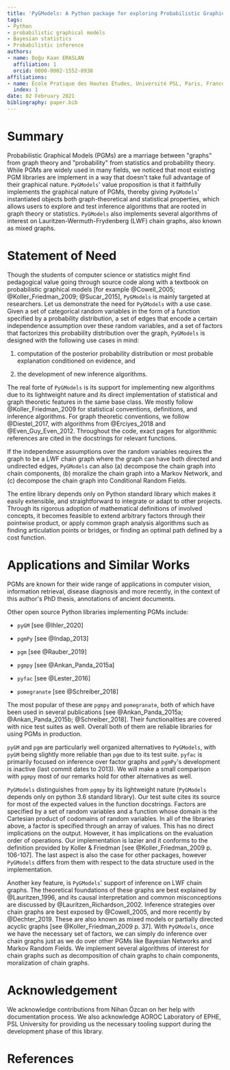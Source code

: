 ```yaml
---
title: 'PyGModels: A Python package for exploring Probabilistic Graphical Models with Graph Theoretical Structures'
tags:
- Python
- probabilistic graphical models
- Bayesian statistics
- Probabilistic inference
authors:
- name: Doğu Kaan ERASLAN
  affiliation: 1
  orcid: 0000-0002-1552-8938
affiliations:
- name: École Pratique des Hautes Études, Université PSL, Paris, France
  index: 1
date: 02 February 2021
bibliography: paper.bib
---
```


# Summary

Probabilistic Graphical Models (PGMs) are a marriage between "graphs" from
graph theory and "probability" from statistics and probability theory. While PGMs are
widely used in many fields, we noticed that most existing PGM
libraries are implement in a way that doesn't take full advantage of their graphical nature.
`PyGModels`' value proposition is that it faithfully implements the graphical
nature of PGMs, thereby giving `PyGModels`' instantiated objects both
graph-theoretical and statistical properties, which allows users to explore
and test inference algorithms that are rooted in graph theory or
statistics. `PyGModels` also implements several algorithms of interest on Lauritzen-Wermuth-Frydenberg
(LWF) chain graphs, also known as mixed graphs.

# Statement of Need

Though the students of computer science or statistics might find pedagogical
value going through source code along with a textbook on probabilistic
graphical models [for example @Cowell_2005; @Koller_Friedman_2009; @Sucar_2015],
`PyGModels` is mainly targeted at researchers.
Let us demonstrate the need for `PyGModels` with a use case.
Given a set of categorical random variables in the form of a function
specified by a probability distribution, a set of edges that encode a
certain independence assumption over these random variables, and a set
of factors that factorizes this probability distribution over the
graph, `PyGModels` is designed with the following use cases in mind:

1. computation of the posterior probability distribution or most probable explanation
  conditioned on evidence, and

2. the development of new inference algorithms.

The real forte of `PyGModels` is its support for implementing new algorithms
due to its lightweight nature and its direct implementation of
statistical and graph theoretic features in the same base class.
We mostly follow @Koller_Friedman_2009 for statistical conventions, definitions,
and inference algorithms. For graph theoretic conventions, we follow
@Diestel_2017, with algorithms from @Erciyes_2018 and @Even_Guy_Even_2012.
Throughout the code, exact pages for algorithmic references are cited in the
docstrings for relevant functions.

If the independence assumptions over the random variables requires the graph
to be a LWF chain graph where the graph can have both directed and undirected
edges, `PyGModels` can also (a) decompose the chain graph into chain components,
(b) moralize the chain graph into a Markov Network, and (c) decompose the chain
graph into Conditional Random Fields.

The entire library depends only on Python standard library which makes it easily
extensible, and straightforward to integrate or adapt to other projects. Through
its rigorous adoption of mathematical definitions of involved concepts, it
becomes feasible to extend arbitrary factors through their pointwise product,
or apply common graph analysis algorithms such as finding articulation points
or bridges, or finding an optimal path defined by a cost function.

# Applications and Similar Works

PGMs are known for their wide range of applications in computer vision,
information retrieval, disease diagnosis and more recently, in the context of
this author's PhD thesis, annotations of ancient documents.

Other open source Python libraries implementing PGMs include:

- `pyGM` [see @Ihler_2020]

- `pgmPy` [see @Indap_2013]

- `pgm` [see @Rauber_2019]

- `pgmpy` [see @Ankan_Panda_2015a]

- `pyfac` [see @Lester_2016]

- `pomegranate` [see @Schreiber_2018]

The most popular of these are `pgmpy` and `pomegranate`, both of
which have been used in several publications [see @Ankan_Panda_2015a;
@Ankan_Panda_2015b; @Schreiber_2018]. Their functionalities are covered
with nice test suites as well. Overall both of them are reliable libraries for
using PGMs in production.

`pyGM` and `pgm` are particularly well organized alternatives to `PyGModels`,
with `pyGM` being slightly more reliable than `pgm` due to its test suite.
`pyfac` is primarily focused on inference over factor graphs and
`pgmPy`'s development is inactive (last commit dates to 2013).
We will make a small comparison with `pgmpy`
most of our remarks hold for other alternatives as well.

`PyGModels` distinguishes from `pgmpy` by its lightweight nature (`PyGModels`
depends only on python 3.6 standard library). Our test suite cites its source
for most of the expected values in the function docstrings.
Factors are specified by a set of
random variables and a function whose domain is the Cartesian product of
codomains of random variables. In all of the libraries above, a factor is
specified through an array of values. This has no direct implications on the
output. However, it has implications on the evaluation order of operations.
Our implementation is lazier and it conforms to the definition provided by
Koller & Friedman [see @Koller_Friedman_2009 p. 106-107]. The last aspect is
also the case for other packages, however `PyGModels` differs from them with
respect to the data structure used in the implementation.

Another key feature, is `PyGModels`' support of inference on LWF
chain graphs. The theoretical foundations of these graphs are best explained by
@Lauritzen_1996, and its causal interpretation and common misconceptions are
discussed by @Lauritzen_Richardson_2002. Inference strategies over chain graphs are best
exposed by @Cowell_2005, and more recently by @Dechter_2019. These are also known
as mixed models or partially directed acyclic graphs [see @Koller_Friedman_2009 p. 37].
With `PyGModels`, once we have
the necessary set of factors, we can simply do inference over chain graphs
just as we do over other PGMs like Bayesian Networks and Markov Random Fields.
We implement several algorithms of interest for chain graphs such as
decomposition of chain graphs to chain components, moralization of chain
graphs.

# Acknowledgement

We acknowledge contributions from Nihan Özcan on her help with documentation
process. We also acknowledge AOROC Laboratory of EPHE, PSL University for
providing us the necessary tooling support during the development phase of
this library.

# References
